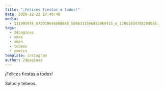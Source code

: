 ```yaml
---
title: "¡Felices fiestas a todos!"
date: 2020-12-22 17:40:40
media: 
  - 131995976_672019646808648_5086331506053969415_n_17861034785288055.jpg
tags: 
  - 24paginas
  - xmas
  - xmen
  - tebeos
  - comics
template: instagram
author: 24paginas
---
```


¡Felices fiestas a todos!


Salud y tebeos.








